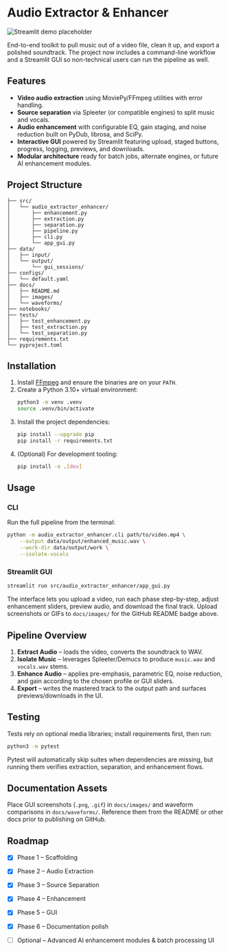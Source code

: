 # Audio Extractor & Enhancer

![Streamlit demo placeholder](docs/images/gui-demo.gif)

End-to-end toolkit to pull music out of a video file, clean it up, and export a polished soundtrack. The project now includes a command-line workflow and a Streamlit GUI so non-technical users can run the pipeline as well.

## Features
- **Video audio extraction** using MoviePy/FFmpeg utilities with error handling.
- **Source separation** via Spleeter (or compatible engines) to split music and vocals.
- **Audio enhancement** with configurable EQ, gain staging, and noise reduction built on PyDub, librosa, and SciPy.
- **Interactive GUI** powered by Streamlit featuring upload, staged buttons, progress, logging, previews, and downloads.
- **Modular architecture** ready for batch jobs, alternate engines, or future AI enhancement modules.

## Project Structure
```
├── src/
│   └── audio_extractor_enhancer/
│       ├── enhancement.py
│       ├── extraction.py
│       ├── separation.py
│       ├── pipeline.py
│       ├── cli.py
│       └── app_gui.py
├── data/
│   ├── input/
│   └── output/
│       └── gui_sessions/
├── configs/
│   └── default.yaml
├── docs/
│   ├── README.md
│   ├── images/
│   └── waveforms/
├── notebooks/
├── tests/
│   ├── test_enhancement.py
│   ├── test_extraction.py
│   └── test_separation.py
├── requirements.txt
└── pyproject.toml
```

## Installation
1. Install [FFmpeg](https://ffmpeg.org/) and ensure the binaries are on your `PATH`.
2. Create a Python 3.10+ virtual environment:
   ```bash
   python3 -m venv .venv
   source .venv/bin/activate
   ```
3. Install the project dependencies:
   ```bash
   pip install --upgrade pip
   pip install -r requirements.txt
   ```
4. (Optional) For development tooling:
   ```bash
   pip install -e .[dev]
   ```

## Usage
### CLI
Run the full pipeline from the terminal:
```bash
python -m audio_extractor_enhancer.cli path/to/video.mp4 \
    --output data/output/enhanced_music.wav \
    --work-dir data/output/work \
    --isolate-vocals
```

### Streamlit GUI
```bash
streamlit run src/audio_extractor_enhancer/app_gui.py
```
The interface lets you upload a video, run each phase step-by-step, adjust enhancement sliders, preview audio, and download the final track. Upload screenshots or GIFs to `docs/images/` for the GitHub README badge above.

## Pipeline Overview
1. **Extract Audio** – loads the video, converts the soundtrack to WAV.
2. **Isolate Music** – leverages Spleeter/Demucs to produce `music.wav` and `vocals.wav` stems.
3. **Enhance Audio** – applies pre-emphasis, parametric EQ, noise reduction, and gain according to the chosen profile or GUI sliders.
4. **Export** – writes the mastered track to the output path and surfaces previews/downloads in the UI.

## Testing
Tests rely on optional media libraries; install requirements first, then run:
```bash
python3 -m pytest
```
Pytest will automatically skip suites when dependencies are missing, but running them verifies extraction, separation, and enhancement flows.

## Documentation Assets
Place GUI screenshots (`.png`, `.gif`) in `docs/images/` and waveform comparisons in `docs/waveforms/`. Reference them from the README or other docs prior to publishing on GitHub.

## Roadmap
- [x] Phase 1 – Scaffolding
- [x] Phase 2 – Audio Extraction
- [x] Phase 3 – Source Separation
- [x] Phase 4 – Enhancement
- [x] Phase 5 – GUI
- [x] Phase 6 – Documentation polish
- [ ] Optional – Advanced AI enhancement modules & batch processing UI

